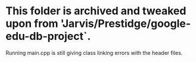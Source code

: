 # This folder is archived and tweaked upon from 'Jarvis/Prestidge/google-edu-db-project`.

Running main.cpp is still giving class linking errors with the header files.
